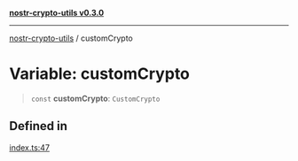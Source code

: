 [**nostr-crypto-utils v0.3.0**](../README.md)

***

[nostr-crypto-utils](../globals.md) / customCrypto

# Variable: customCrypto

> `const` **customCrypto**: `CustomCrypto`

## Defined in

[index.ts:47](https://github.com/HumanjavaEnterprises/nostr-crypto-utils/blob/0f31137ec103ea3e26d2a80b02d4d406d5a6e0d6/src/index.ts#L47)
